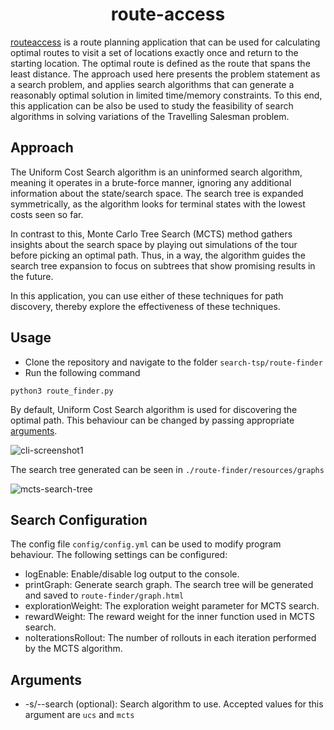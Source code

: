 <div align="center">
  <h1>route-access</h1>
</div>

[routeaccess](https://github.com/rajatkrishna/search-tsp) is a route planning application that can be used for calculating optimal routes to visit a set of locations exactly once and return to the starting location. The optimal route is defined as the route that spans the least distance. The approach used here presents the problem statement as a search problem, and applies search algorithms that can generate a reasonably optimal solution in limited time/memory constraints. To this end, this application can be also be used to study the feasibility of search algorithms in solving variations of the Travelling Salesman problem.

## Approach

The Uniform Cost Search algorithm is an uninformed search algorithm, meaning it operates in a brute-force manner, ignoring any additional information about the state/search space. The search tree is expanded symmetrically, as the algorithm looks for terminal states with the lowest costs seen so far.

In contrast to this, Monte Carlo Tree Search (MCTS) method gathers insights about the search space by playing out simulations of the tour before picking an optimal path. Thus, in a way, the algorithm guides the search tree expansion to focus on subtrees that show promising results in the future. 

In this application, you can use either of these techniques for path discovery, thereby explore the effectiveness of these techniques.

## Usage

- Clone the repository and navigate to the folder `search-tsp/route-finder`
- Run the following command
```
python3 route_finder.py
```

By default, Uniform Cost Search algorithm is used for discovering the optimal path. This behaviour can be changed by passing appropriate [arguments](#arguments).

![cli-screenshot1](https://user-images.githubusercontent.com/61770314/208029897-937549f2-48a6-4990-aafb-c24c5a4922ac.jpg)

The search tree generated can be seen in `./route-finder/resources/graphs`

![mcts-search-tree](https://user-images.githubusercontent.com/61770314/208030141-b0d6c9e3-2806-4644-b180-26549c0931c0.png)


## Search Configuration
The config file `config/config.yml` can be used to modify program behaviour. The following settings can be configured:
- logEnable: Enable/disable log output to the console.
- printGraph: Generate search graph. The search tree will be generated and saved to `route-finder/graph.html`
- explorationWeight: The exploration weight parameter for MCTS search.
- rewardWeight: The reward weight for the inner function used in MCTS search. 
- noIterationsRollout: The number of rollouts in each iteration performed by the MCTS algorithm.
## Arguments 
- -s/--search (optional): Search algorithm to use. Accepted values for this argument are `ucs` and `mcts`
